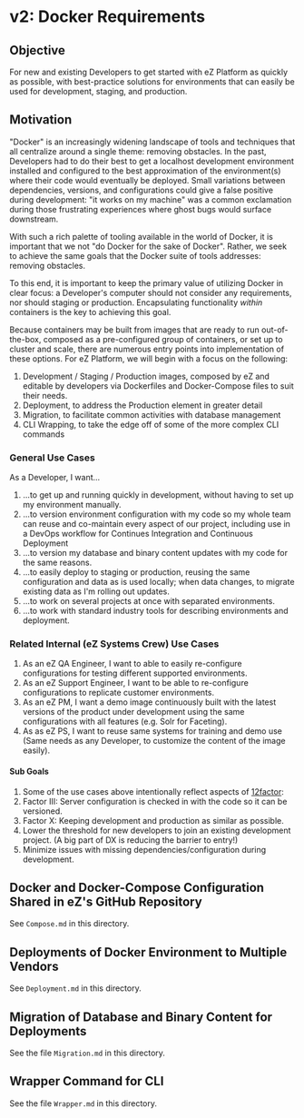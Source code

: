 # v2: Docker Requirements

## Objective

For new and existing Developers to get started with eZ Platform as quickly as
possible, with best-practice solutions for environments that can easily be used
for development, staging, and production.

## Motivation

"Docker" is an increasingly widening landscape of tools and techniques that all
centralize around a single theme: removing obstacles. In the past, Developers
had to do their best to get a localhost development environment installed and
configured to the best approximation of the environment(s) where their code
would eventually be deployed. Small variations between dependencies, versions,
and configurations could give a false positive during development: "it works on
my machine" was a common exclamation during those frustrating experiences where
ghost bugs would surface downstream.

With such a rich palette of tooling available in the world of Docker, it is
important that we not "do Docker for the sake of Docker". Rather, we seek to
achieve the same goals that the Docker suite of tools addresses: removing
obstacles.

To this end, it is important to keep the primary value of utilizing Docker in
clear focus: a Developer's computer should not consider any requirements, nor
should staging or production. Encapsulating functionality _within_ containers is
the key to achieving this goal.

Because containers may be built from images that are ready to run
out-of-the-box, composed as a pre-configured group of containers, or set up to
cluster and scale, there are numerous entry points into implementation of these
options. For eZ Platform, we will begin with a focus on the following:

1. Development / Staging / Production images, composed by eZ and editable by
  developers via Dockerfiles and Docker-Compose files to suit their needs.
1. Deployment, to address the Production element in greater detail
1. Migration, to facilitate common activities with database management
1. CLI Wrapping, to take the edge off of some of the more complex CLI commands

### General Use Cases
As a Developer, I want...
1. ...to get up and running quickly in development, without having to set up my
  environment manually.
1. ...to version environment configuration with my code so my whole team can
  reuse and co-maintain every aspect of our project, including use in a DevOps
  workflow for Continues Integration and Continuous Deployment
1. ...to version my database and binary content updates with my code for the
  same reasons.
1. ...to easily deploy to staging or production, reusing the same configuration
and data as is used locally; when data changes, to migrate existing data as I'm
rolling out updates.
1. ...to work on several projects at once with separated environments.
1. ...to work with standard industry tools for describing environments and
  deployment.

### Related Internal (eZ Systems Crew) Use Cases
1. As an eZ QA Engineer, I want to able to easily re-configure configurations
  for testing different supported environments.
1. As an eZ Support Engineer, I want to be able to re-configure configurations
  to replicate customer environments.
1. As an eZ PM, I want a demo image continuously built with the latest versions
  of the product under development using the same configurations with all
  features (e.g. Solr for Faceting).
1. As as eZ PS, I want to reuse same systems for training and demo use
  (Same needs as any Developer, to customize the content of the image easily).

#### Sub Goals
1. Some of the use cases above intentionally reflect aspects of
  [12factor](https://12factor.net/):
  1. Factor III: Server configuration is checked in with the code so it can be
    versioned.
  1. Factor X: Keeping development and production as similar as possible.
1. Lower the threshold for new developers to join an existing development
  project. (A big part of DX is reducing the barrier to entry!)
1. Minimize issues with missing dependencies/configuration during development.

## Docker and Docker-Compose Configuration Shared in eZ's GitHub Repository
See `Compose.md` in this directory.

## Deployments of Docker Environment to Multiple Vendors
See `Deployment.md` in this directory.

## Migration of Database and Binary Content for Deployments
See the file `Migration.md` in this directory.

## Wrapper Command for CLI
See the file `Wrapper.md` in this directory.
